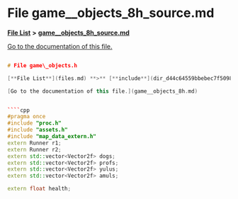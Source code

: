 
# File game\_\_objects\_8h\_source.md

[**File List**](files.md) **>** [**game\_\_objects\_8h\_source.md**](game____objects__8h__source_8md.md)

[Go to the documentation of this file.](game____objects__8h__source_8md.md) 


````cpp

# File game\_objects.h

[**File List**](files.md) **>** [**include**](dir_d44c64559bbebec7f509842c48db8b23.md) **>** [**game\_objects.h**](game__objects_8h.md)

[Go to the documentation of this file.](game__objects_8h.md) 


````cpp
#pragma once
#include "proc.h"
#include "assets.h"
#include "map_data_extern.h"
extern Runner r1;
extern Runner r2;
extern std::vector<Vector2f> dogs;
extern std::vector<Vector2f> profs;
extern std::vector<Vector2f> yulus;
extern std::vector<Vector2f> amuls;

extern float health;
````

````

